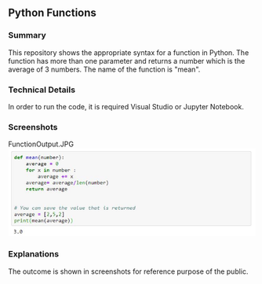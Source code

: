 ## Python Functions
### Summary
This repository shows the appropriate syntax for a function in Python.
The function has more than one parameter and returns a number which is the average of 3 numbers.
The name of the function is "mean".
### Technical Details
In order to run the code, it is required Visual Studio or Jupyter Notebook.
### Screenshots
FunctionOutput.JPG
![Output](../FunctionOutput.JPG)
### Explanations
The outcome is shown in screenshots for reference purpose of the public.
